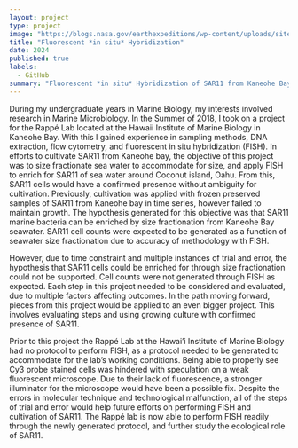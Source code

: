 ```yaml
---
layout: project
type: project
image: "https://blogs.nasa.gov/earthexpeditions/wp-content/uploads/sites/257/2016/06/kaneohe-Bay-Aerial-3.jpg"
title: "Fluorescent *in situ* Hybridization"
date: 2024
published: true
labels:
  - GitHub
summary: "Fluorescent *in situ* Hybridization of SAR11 from Kaneohe Bay"
---
```


  During my undergraduate years in Marine Biology, my interests involved research in Marine Microbiology. In the Summer of 2018, I took on a project for the Rappé Lab located at the Hawaii Institute of Marine Biology in Kaneohe Bay. With this I gained experience in sampling methods, DNA extraction, flow cytometry, and fluorescent in situ hybridization (FISH). 
In efforts to cultivate SAR11 from Kaneohe bay, the objective of this project was to size fractionate sea water to accommodate for size, and apply FISH to enrich for SAR11 of sea water around Coconut island, Oahu. From this, SAR11 cells would have a confirmed presence without ambiguity for cultivation. Previously, cultivation was applied with frozen preserved samples of SAR11 from Kaneohe bay in time series, however failed to maintain growth. The hypothesis generated for this objective was that SAR11 marine bacteria can be enriched by size fractionation from Kaneohe Bay seawater. SAR11 cell counts were expected to be generated as a function of seawater size fractionation due to accuracy of methodology with FISH. 

  However, due to time constraint and multiple instances of trial and error, the hypothesis that SAR11 cells could be enriched for through size fractionation could not be supported. Cell counts were not generated through FISH as expected. Each step in this project needed to be considered and evaluated, due to multiple factors affecting outcomes. In the path moving forward, pieces from this project would be applied to an even bigger project. This involves evaluating steps and using growing culture with confirmed presence of SAR11.

  Prior to this project the Rappé Lab at the Hawai’i Institute of Marine Biology had no protocol to perform FISH, as a protocol needed to be generated to accommodate for the lab’s working conditions. Being able to properly see Cy3 probe stained cells was hindered with speculation on a weak fluorescent microscope. Due to their lack of fluorescence, a stronger illuminator for the microscope would have been a possible fix. Despite the errors in molecular technique and technological malfunction, all of the steps of trial and error would help future efforts on performing FISH and cultivation of SAR11. The Rappé lab is now able to perform FISH readily through the newly generated protocol, and further study the ecological role of SAR11. 
